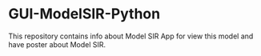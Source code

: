 # GUI-ModelSIR-Python
This repository contains info about Model SIR App for view this model and have poster about Model SIR.   
